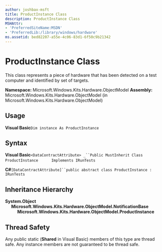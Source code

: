 ```yaml
---
author: joshbax-msft
title: ProductInstance Class
description: ProductInstance Class
MSHAttr:
- 'PreferredSiteName:MSDN'
- 'PreferredLib:/library/windows/hardware'
ms.assetid: bed82207-a55e-4c06-83d1-6f50c9b21342
---
```


# ProductInstance Class


This class represents a piece of hardware that has been detected on a test computer and identified by set of targets.

**Namespace:** Microsoft.Windows.Kits.Hardware.ObjectModel **Assembly:** Microsoft.Windows.Kits.Hardware.ObjectModel (in Microsoft.Windows.Kits.Hardware.ObjectModel)

## Usage


**Visual Basic**`Dim instance As ProductInstance`

## Syntax


**Visual Basic**`<DataContractAttribute> _``Public MustInherit Class ProductInstance`           `Implements IRunTests`

**C#**`[DataContractAttribute]``public abstract class ProductInstance : IRunTests`

## Inheritance Hierarchy


**System.Object**      **Microsoft.Windows.Kits.Hardware.ObjectModel.NotificationBase**           **Microsoft.Windows.Kits.Hardware.ObjectModel.ProductInstance**

## Thread Safety


Any public static (**Shared** in Visual Basic) members of this type are thread safe. Any instance members are not guaranteed to be thread safe.

 

 






